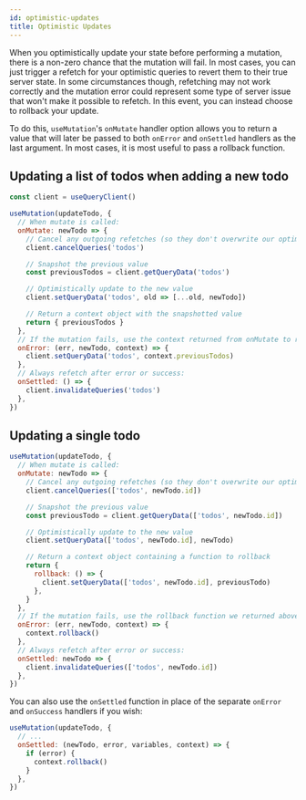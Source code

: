 ```yaml
---
id: optimistic-updates
title: Optimistic Updates
---
```


When you optimistically update your state before performing a mutation, there is a non-zero chance that the mutation will fail. In most cases, you can just trigger a refetch for your optimistic queries to revert them to their true server state. In some circumstances though, refetching may not work correctly and the mutation error could represent some type of server issue that won't make it possible to refetch. In this event, you can instead choose to rollback your update.

To do this, `useMutation`'s `onMutate` handler option allows you to return a value that will later be passed to both `onError` and `onSettled` handlers as the last argument. In most cases, it is most useful to pass a rollback function.

## Updating a list of todos when adding a new todo

```js
const client = useQueryClient()

useMutation(updateTodo, {
  // When mutate is called:
  onMutate: newTodo => {
    // Cancel any outgoing refetches (so they don't overwrite our optimistic update)
    client.cancelQueries('todos')

    // Snapshot the previous value
    const previousTodos = client.getQueryData('todos')

    // Optimistically update to the new value
    client.setQueryData('todos', old => [...old, newTodo])

    // Return a context object with the snapshotted value
    return { previousTodos }
  },
  // If the mutation fails, use the context returned from onMutate to roll back
  onError: (err, newTodo, context) => {
    client.setQueryData('todos', context.previousTodos)
  },
  // Always refetch after error or success:
  onSettled: () => {
    client.invalidateQueries('todos')
  },
})
```

## Updating a single todo

```js
useMutation(updateTodo, {
  // When mutate is called:
  onMutate: newTodo => {
    // Cancel any outgoing refetches (so they don't overwrite our optimistic update)
    client.cancelQueries(['todos', newTodo.id])

    // Snapshot the previous value
    const previousTodo = client.getQueryData(['todos', newTodo.id])

    // Optimistically update to the new value
    client.setQueryData(['todos', newTodo.id], newTodo)

    // Return a context object containing a function to rollback
    return {
      rollback: () => {
        client.setQueryData(['todos', newTodo.id], previousTodo)
      },
    }
  },
  // If the mutation fails, use the rollback function we returned above
  onError: (err, newTodo, context) => {
    context.rollback()
  },
  // Always refetch after error or success:
  onSettled: newTodo => {
    client.invalidateQueries(['todos', newTodo.id])
  },
})
```

You can also use the `onSettled` function in place of the separate `onError` and `onSuccess` handlers if you wish:

```js
useMutation(updateTodo, {
  // ...
  onSettled: (newTodo, error, variables, context) => {
    if (error) {
      context.rollback()
    }
  },
})
```
